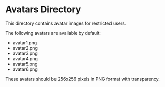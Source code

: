 # Avatars Directory

This directory contains avatar images for restricted users.

The following avatars are available by default:
- avatar1.png
- avatar2.png
- avatar3.png
- avatar4.png
- avatar5.png
- avatar6.png

These avatars should be 256x256 pixels in PNG format with transparency.
